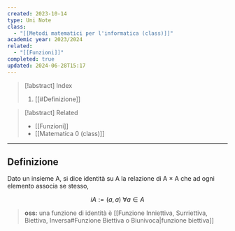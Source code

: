 ```yaml
---
created: 2023-10-14
type: Uni Note
class:
  - "[[Metodi matematici per l'informatica (class)]]"
academic year: 2023/2024
related:
  - "[[Funzioni]]"
completed: true
updated: 2024-06-28T15:17
---
```


>[!abstract] Index
>1. [[#Definizione]]

>[!abstract] Related
>- [[Funzioni]]
>- [[Matematica 0 (class)]] 

---
## Definizione 

Dato un insieme A, si dice identità su A la relazione di A × A che ad ogni elemento associa se stesso,

$$iA:= {(a,a)\ \forall a\in A}$$

>**oss:** una funzione di identità è [[Funzione Inniettiva, Surriettiva, Biettiva, Inversa#Funzione Biettiva o Biunivoca|funzione biettiva]]

